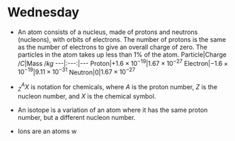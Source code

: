 # Wednesday

- An atom consists of a nucleus, made of protons and neutrons (nucleons), with orbits of electrons. The number of protons is the same as the number of electrons to give an overall charge of zero. The   particles in the atom takes up less than 1% of the atom. 
Particle|Charge $/C$|Mass $/kg$
---|:---:|---
Proton|$+1.6\times10^{-19}$|$1.67\times10^{-27}$
Electron|$-1.6\times10^{-19}$|$9.11\times10^{-31}$
Neutron|0|$1.67\times10^{-27}$

- $^A_ZX$ is notation for chemicals, where $A$ is the proton number, $Z$ is the nucleon number, and $X$ is the chemical symbol.
- An isotope is a variation of an atom where it has the same proton number, but a different nucleon number.
- Ions are an atoms w